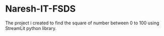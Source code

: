 # Naresh-IT-FSDS

The project i created to find the square of number between 0 to 100 using StreamLit python library.
